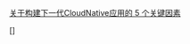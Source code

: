 [关于构建下一代CloudNative应用的 5 个关键因素](http://mp.weixin.qq.com/s?__biz=MzI0NjI4MDg5MQ==&mid=2715291017&idx=1&sn=240654d0ad8cd50f3ae88848ff7c9f43&chksm=cd6d0a5dfa1a834b8de63c4944cadd5b23155424178cafa91ec51c67fe2d2a6991067f1cf06d&mpshare=1&scene=23&srcid=1221uG2APzWrbOmBkuja8c6b#rd)

[]